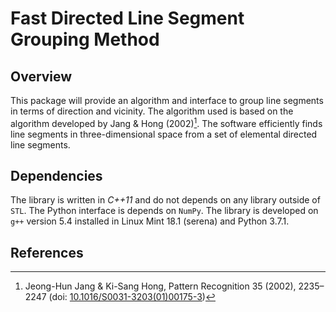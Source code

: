 # Fast Directed Line Segment Grouping Method

## Overview
This package will provide an algorithm and interface to group line segments in terms of direction and vicinity. The algorithm used is based on the algorithm developed by Jang &amp; Hong (2002)[^JH2002]. The software efficiently finds line segments in three-dimensional space from a set of elemental directed line segments.


## Dependencies
The library is written in _C++11_ and do not depends on any library outside of `STL`. The Python interface is depends on `NumPy`. The library is developed on `g++` version 5.4 installed in Linux Mint 18.1 (serena) and Python 3.7.1.


## References
[^JH2002]: Jeong-Hun Jang &amp; Ki-Sang Hong, Pattern Recognition 35 (2002), 2235&ndash;2247 (doi: [10.1016/S0031-3203(01)00175-3](https://doi.org/10.1016/S0031-3203(01)00175-3 "Jand & Hong (2002)"))
